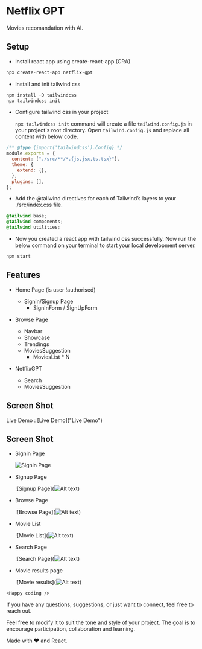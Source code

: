 # Netflix GPT

Movies recomandation with AI.

## Setup

- Install react app using create-react-app (CRA)

```js
npx create-react-app netflix-gpt
```

- Install and init tailwind css

```js
npm install -D tailwindcss
npx tailwindcss init
```

- Configure tailwind css in your project

  `npx tailwindcss init` command will create a file `tailwind.config.js` in your project's root directory.
  Open `tailwind.config.js` and replace all content with below code.

```js
/** @type {import('tailwindcss').Config} */
module.exports = {
  content: ["./src/**/*.{js,jsx,ts,tsx}"],
  theme: {
    extend: {},
  },
  plugins: [],
};
```

- Add the @tailwind directives for each of Tailwind’s layers to your ./src/index.css file.

```css
@tailwind base;
@tailwind components;
@tailwind utilities;
```

- Now you created a react app with tailwind css successfully. Now run the below command on your terminal to start your local development server.

```js
npm start
```

## Features

- Home Page (is user !authorised)

  - Signin/Signup Page
    - SignInForm / SignUpForm

- Browse Page

  - Navbar
  - Showcase
  - Trendings
  - MoviesSuggestion
    - MoviesList \* N

- NetflixGPT
  - Search
  - MoviesSuggestion

## Screen Shot

Live Demo : [Live Demo]("Live Demo")

## Screen Shot

- Signin Page

  ![Signin Page](https://github.com/Anandsg/NetflixGpt/blob/main/public/screenshot/01-signin.png)

- Signup Page

  ![Signup Page](![Alt text](<Screenshot 2023-12-02 at 11.50.59 AM.png>))

- Browse Page

  ![Browse Page](![Alt text](<Screenshot 2023-12-02 at 11.52.03 AM.png>))

- Movie List

  ![Movie List](![Alt text](<Screenshot 2023-12-02 at 11.52.51 AM.png>))

- Search Page

  ![Search Page](![Alt text](<Screenshot 2023-12-02 at 11.53.35 AM.png>))

- Movie results page

  ![Movie results](![Alt text](<Screenshot 2023-12-02 at 11.54.11 AM.png>))

`<Happy coding />`

If you have any questions, suggestions, or just want to connect, feel free to reach out.

Feel free to modify it to suit the tone and style of your project. The goal is to encourage participation, collaboration and learning.

Made with ❤️ and React.
